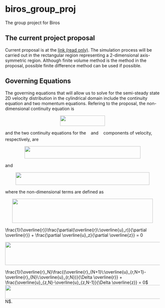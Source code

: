 
# biros\_group\_proj
The group project for Biros

## The current project proposal

Current proposal is at the [link  (read only)][1]. The simulation process will be carried out in the rectangular region representing a 2-dimensional axis-symmetric region. Although finite volume method is the method in the proposal, possible finite difference method can be used if possible.

## Governing Equations
The governing equations that will allow us to solve for the semi-steady state 2D velocity distribution in the cylindrical domain include the continuity equation and two momentum equations. Refering to the proposal, the non-dimensional continuity equation is

<p align="center"><img src="/tex/b20441acd018750e8d678889ae462554.svg?invert_in_darkmode&sanitize=true" align=middle width=145.5763914pt height=34.7253258pt/></p>

and the two continuity equations for the <img src="/tex/89f2e0d2d24bcf44db73aab8fc03252c.svg?invert_in_darkmode&sanitize=true" align=middle width=7.87295519999999pt height=14.15524440000002pt/> and <img src="/tex/f93ce33e511096ed626b4719d50f17d2.svg?invert_in_darkmode&sanitize=true" align=middle width=8.367621899999993pt height=14.15524440000002pt/> components of velocity, respectively, are

<p align="center"><img src="/tex/f8daaed4e9eb2fcf3e5617c88d8bd851.svg?invert_in_darkmode&sanitize=true" align=middle width=377.71099574999994pt height=40.11819404999999pt/></p>

and

<p align="center"><img src="/tex/3647032c548ef0c54997ed14680b8d34.svg?invert_in_darkmode&sanitize=true" align=middle width=436.44889034999994pt height=40.11819404999999pt/></p>

where the non-dimensional terms are defined as
<p align="center"><img src="/tex/9bf1f33046d67b327b90ba87b66b1dc0.svg?invert_in_darkmode&sanitize=true" align=middle width=457.66730954999997pt height=79.38279195pt/></p>\frac{1}{\overline{r}}\frac{\partial(\overline{r}\:\overline{u}_r)}{\partial \overline{r}} + \frac{\partial \overline{u}_z}{\partial \overline{z}} = 0<p align="center"><img src="/tex/cd7a4bcbe57a7012a6ab9afdece38133.svg?invert_in_darkmode&sanitize=true" align=middle width=700.2746371499999pt height=74.70320054999999pt/></p>\frac{1}{\overline{r}_N}\frac{(\overline{r}_{N+1}\:\overline{u}_{r,N+1}-\overline{r}_{N}\:\overline{u}_{r,N})}{\Delta \overline{r}} + \frac{\overline{u}_{z,N}-\overline{u}_{z,N-1}}{\Delta \overline{z}} = 0$<img src="/tex/88d8d0b2ed7239e247ee5dfe0633ee79.svg?invert_in_darkmode&sanitize=true" align=middle width=544.3849834499999pt height=45.84475499999998pt/>N$.





[1]:	https://www.overleaf.com/read/hzzczmvjnnht
